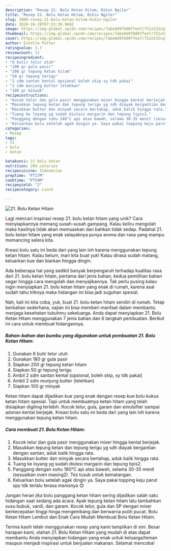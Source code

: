```yaml
---
description: "Resep 21. Bolu Ketan Hitam, Bikin Ngiler"
title: "Resep 21. Bolu Ketan Hitam, Bikin Ngiler"
slug: 3009-resep-21-bolu-ketan-hitam-bikin-ngiler
date: 2020-10-28T07:53:29.969Z
image: https://img-global.cpcdn.com/recipes/7abe8d97b00ffeef/751x532cq70/21-bolu-ketan-hitam-foto-resep-utama.jpg
thumbnail: https://img-global.cpcdn.com/recipes/7abe8d97b00ffeef/751x532cq70/21-bolu-ketan-hitam-foto-resep-utama.jpg
cover: https://img-global.cpcdn.com/recipes/7abe8d97b00ffeef/751x532cq70/21-bolu-ketan-hitam-foto-resep-utama.jpg
author: Estelle Potter
ratingvalue: 3.7
reviewcount: 11
recipeingredient:
- "6 butir telur utuh"
- "180 gr gula pasir"
- "200 gr tepung ketan hitam"
- "50 gr tepung terigu"
- "2 sdm santan kental opsional boleh skip sy tdk pakai"
- "2 sdm munjung butter lelehkan"
- "100 gr minyak"
recipeinstructions:
- "Kocok telur dan gula pasir menggunakan mixer hingga kental berjejak."
- "Masukkan tepung ketan dan tepung terigu yg sdh diayak bergantian dengan santan, aduk balik hingga rata."
- "Masukkan butter dan minyak secara bertahap, aduk balik hingga rata."
- "Tuang ke loyang yg sudah diolesi margarin dan tepung tipis2."
- "Panggang dengan suhu 180°C api atas bawah, selama 30-35 menit (sesuaikan oven masing2). Tes tusuk untuk kematangan."
- "Keluarkan bolu setelah agak dingin ya. Saya pakai topping keju parut spy tdk terlalu terasa manisnya 😊"
categories:
- Resep
tags:
- 21
- bolu
- ketan

katakunci: 21 bolu ketan 
nutrition: 204 calories
recipecuisine: Indonesian
preptime: "PT17M"
cooktime: "PT59M"
recipeyield: "2"
recipecategory: Lunch

---
```



![21. Bolu Ketan Hitam](https://img-global.cpcdn.com/recipes/7abe8d97b00ffeef/751x532cq70/21-bolu-ketan-hitam-foto-resep-utama.jpg)

Lagi mencari inspirasi resep 21. bolu ketan hitam yang unik? Cara menyiapkannya memang susah-susah gampang. Kalau keliru mengolah maka hasilnya tidak akan memuaskan dan bahkan tidak sedap. Padahal 21. bolu ketan hitam yang enak selayaknya punya aroma dan rasa yang mampu memancing selera kita.

Kreasi bolu satu ini beda dari yang lain loh karena menggunakan tepung ketan hitam. Kalau belum, mari kita buat yuk! Kalau dirasa sudah matang, keluarkan kue dan biarkan hingga dingin.

Ada beberapa hal yang sedikit banyak berpengaruh terhadap kualitas rasa dari 21. bolu ketan hitam, pertama dari jenis bahan, kedua pemilihan bahan segar hingga cara mengolah dan menyajikannya. Tak perlu pusing kalau ingin menyiapkan 21. bolu ketan hitam yang enak di rumah, karena asal sudah tahu triknya maka hidangan ini bisa jadi suguhan spesial.


Nah, kali ini kita coba, yuk, buat 21. bolu ketan hitam sendiri di rumah. Tetap berbahan sederhana, sajian ini bisa memberi manfaat dalam membantu menjaga kesehatan tubuhmu sekeluarga. Anda dapat menyiapkan 21. Bolu Ketan Hitam menggunakan 7 jenis bahan dan 6 langkah pembuatan. Berikut ini cara untuk membuat hidangannya.

<!--inarticleads1-->

##### Bahan-bahan dan bumbu yang digunakan untuk pembuatan 21. Bolu Ketan Hitam:

1. Gunakan 6 butir telur utuh
1. Gunakan 180 gr gula pasir
1. Siapkan 200 gr tepung ketan hitam
1. Siapkan 50 gr tepung terigu
1. Ambil 2 sdm santan kental (opsional, boleh skip, sy tdk pakai)
1. Ambil 2 sdm munjung butter (lelehkan)
1. Siapkan 100 gr minyak


Ketan hitam dapat dijadikan kue yang enak dengan resep kue bolu kukus ketan hitam spesial. Tapi untuk membuatnya ketan hitam yang telah disiapkan digiling terlebih. Kocok telur, gula, garam dan emulsifier sampai adonan kental berjejak. Kreasi bolu satu ini beda dari yang lain loh karena menggunakan tepung ketan hitam. 

<!--inarticleads2-->

##### Cara membuat 21. Bolu Ketan Hitam:

1. Kocok telur dan gula pasir menggunakan mixer hingga kental berjejak.
1. Masukkan tepung ketan dan tepung terigu yg sdh diayak bergantian dengan santan, aduk balik hingga rata.
1. Masukkan butter dan minyak secara bertahap, aduk balik hingga rata.
1. Tuang ke loyang yg sudah diolesi margarin dan tepung tipis2.
1. Panggang dengan suhu 180°C api atas bawah, selama 30-35 menit (sesuaikan oven masing2). Tes tusuk untuk kematangan.
1. Keluarkan bolu setelah agak dingin ya. Saya pakai topping keju parut spy tdk terlalu terasa manisnya 😊


Jangan heran jika bolu panggang ketan hitam sering dijadikan salah satu hidangan saat sedang ada acara. Ayak tepung ketan hitam lalu tambahkan susu bubuk, vanili, dan garam. Kocok telur, gula dan SP dengan mixer berkecepatan tinggi hinga mengembang dan berwarna putih pucat. Bolu Ketan Hitam Lembut dan Enak Cara Mudah Membuat Bolu Ketan Hitam. 

Terima kasih telah menggunakan resep yang kami tampilkan di sini. Besar harapan kami, olahan 21. Bolu Ketan Hitam yang mudah di atas dapat membantu Anda menyiapkan hidangan yang enak untuk keluarga/teman maupun menjadi inspirasi untuk berjualan makanan. Selamat mencoba!
